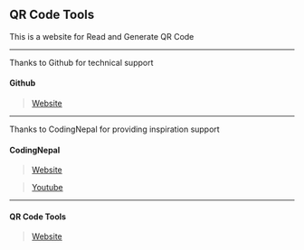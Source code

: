 ## QR Code Tools ##

This is a website for Read and Generate QR Code
***
Thanks to Github for technical support

#### Github #####

>[Website](https://github.com)
***
Thanks to CodingNepal for providing inspiration support

#### CodingNepal ####

>[Website](https://codingnepalweb.com)

>[Youtube](https://youtube.com/CodingNepal)
***
#### QR Code Tools ####

>[Website](https://qrcodetools.github.io)
